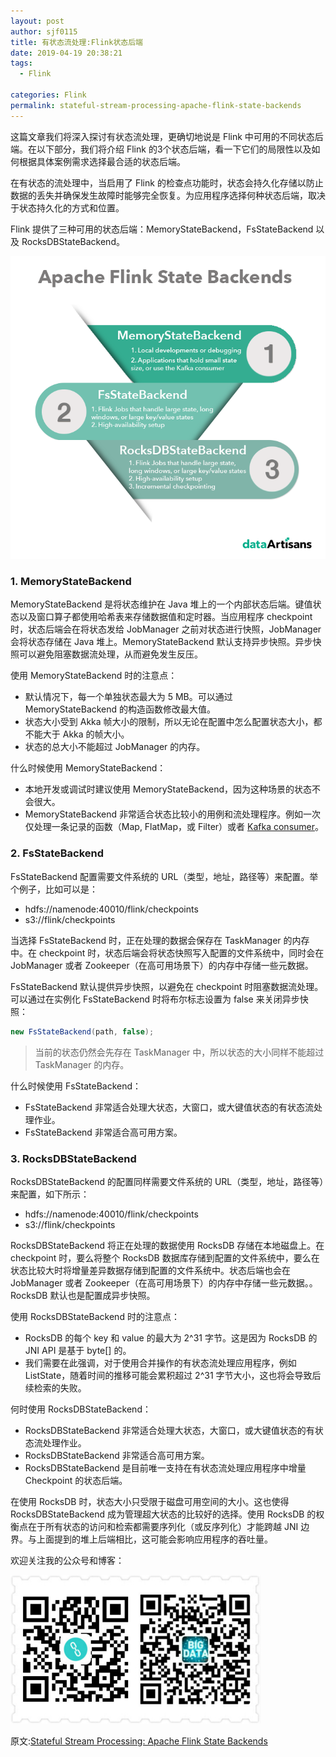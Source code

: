 ```yaml
---
layout: post
author: sjf0115
title: 有状态流处理:Flink状态后端
date: 2019-04-19 20:38:21
tags:
  - Flink

categories: Flink
permalink: stateful-stream-processing-apache-flink-state-backends
---
```


这篇文章我们将深入探讨有状态流处理，更确切地说是 Flink 中可用的不同状态后端。在以下部分，我们将介绍 Flink 的3个状态后端，看一下它们的局限性以及如何根据具体案例需求选择最合适的状态后端。

在有状态的流处理中，当启用了 Flink 的检查点功能时，状态会持久化存储以防止数据的丢失并确保发生故障时能够完全恢复。为应用程序选择何种状态后端，取决于状态持久化的方式和位置。

Flink 提供了三种可用的状态后端：MemoryStateBackend，FsStateBackend 以及 RocksDBStateBackend。

![](https://github.com/sjf0115/ImageBucket/blob/main/Flink/stateful-stream-processing-apache-flink-state-backends-1.png?raw=true)

### 1. MemoryStateBackend

MemoryStateBackend 是将状态维护在 Java 堆上的一个内部状态后端。键值状态以及窗口算子都使用哈希表来存储数据值和定时器。当应用程序 checkpoint 时，状态后端会在将状态发给 JobManager 之前对状态进行快照，JobManager 会将状态存储在 Java 堆上。MemoryStateBackend 默认支持异步快照。异步快照可以避免阻塞数据流处理，从而避免发生反压。

使用 MemoryStateBackend 时的注意点：
- 默认情况下，每一个单独状态最大为 5 MB。可以通过 MemoryStateBackend 的构造函数修改最大值。
- 状态大小受到 Akka 帧大小的限制，所以无论在配置中怎么配置状态大小，都不能大于 Akka 的帧大小。
- 状态的总大小不能超过 JobManager 的内存。

什么时候使用 MemoryStateBackend：
- 本地开发或调试时建议使用 MemoryStateBackend，因为这种场景的状态不会很大。
- MemoryStateBackend 非常适合状态比较小的用例和流处理程序。例如一次仅处理一条记录的函数（Map, FlatMap，或 Filter）或者 [Kafka consumer](http://smartsi.club/how-flink-manages-kafka-consumer-offsets.html)。

### 2. FsStateBackend

FsStateBackend 配置需要文件系统的 URL（类型，地址，路径等）来配置。举个例子，比如可以是：
- hdfs://namenode:40010/flink/checkpoints
- s3://flink/checkpoints

当选择 FsStateBackend 时，正在处理的数据会保存在 TaskManager 的内存中。在 checkpoint 时，状态后端会将状态快照写入配置的文件系统中，同时会在 JobManager 或者 Zookeeper（在高可用场景下）的内存中存储一些元数据。

FsStateBackend 默认提供异步快照，以避免在 checkpoint 时阻塞数据流处理。可以通过在实例化 FsStateBackend 时将布尔标志设置为 false 来关闭异步快照：
```java
new FsStateBackend(path, false);
```
> 当前的状态仍然会先存在 TaskManager 中，所以状态的大小同样不能超过 TaskManager 的内存。

什么时候使用 FsStateBackend：
- FsStateBackend 非常适合处理大状态，大窗口，或大键值状态的有状态流处理作业。
- FsStateBackend 非常适合高可用方案。

### 3. RocksDBStateBackend

RocksDBStateBackend 的配置同样需要文件系统的 URL（类型，地址，路径等）来配置，如下所示：
- hdfs://namenode:40010/flink/checkpoints
- s3://flink/checkpoints

RocksDBStateBackend 将正在处理的数据使用 RocksDB 存储在本地磁盘上。在 checkpoint 时，要么将整个 RocksDB 数据库存储到配置的文件系统中，要么在状态比较大时将增量差异数据存储到配置的文件系统中。状态后端也会在 JobManager 或者 Zookeeper（在高可用场景下）的内存中存储一些元数据。。RocksDB 默认也是配置成异步快照。

使用 RocksDBStateBackend 时的注意点：
- RocksDB 的每个 key 和 value 的最大为 2^31 字节。这是因为 RocksDB 的 JNI API 是基于 byte[] 的。
- 我们需要在此强调，对于使用合并操作的有状态流处理应用程序，例如 ListState，随着时间的推移可能会累积超过 2^31 字节大小，这也将会导致后续检索的失败。

何时使用 RocksDBStateBackend：
- RocksDBStateBackend 非常适合处理大状态，大窗口，或大键值状态的有状态流处理作业。
- RocksDBStateBackend 非常适合高可用方案。
- RocksDBStateBackend 是目前唯一支持在有状态流处理应用程序中增量 Checkpoint 的状态后端。

在使用 RocksDB 时，状态大小只受限于磁盘可用空间的大小。这也使得 RocksDBStateBackend 成为管理超大状态的比较好的选择。使用 RocksDB 的权衡点在于所有状态的访问和检索都需要序列化（或反序列化）才能跨越 JNI 边界。与上面提到的堆上后端相比，这可能会影响应用程序的吞吐量。

欢迎关注我的公众号和博客：

![](https://github.com/sjf0115/ImageBucket/blob/main/Other/smartsi.jpg?raw=true)

原文:[Stateful Stream Processing: Apache Flink State Backends](https://www.ververica.com/blog/stateful-stream-processing-apache-flink-state-backends)
